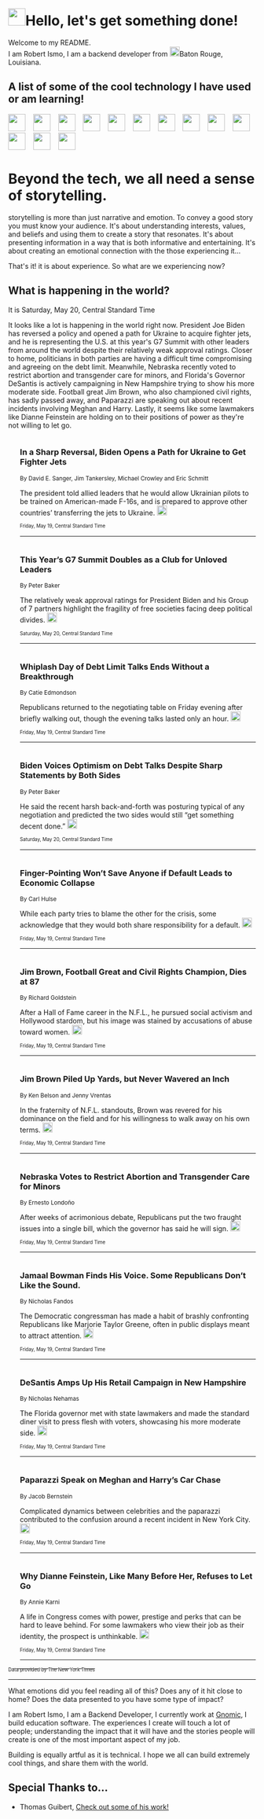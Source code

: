 <h1><img src="https://emojis.slackmojis.com/emojis/images/1643514375/3493/hot-coffee.gif?1643514375" width="35"/>Hello, let's get something done!</h1>

<p>Welcome to my README.<br/>
I am Robert Ismo, I am a backend developer from <img src="https://emojis.slackmojis.com/emojis/images/1638395689/50435/moulin_rouge.png?1638395689" width="20"/>Baton Rouge, Louisiana.</p>
<h2>A list of some of the cool technology I have used or am learning!</h2>
<p>
<img src="https://emojis.slackmojis.com/emojis/images/1643516091/21142/meow_bongotap.gif?1643516091" width="35" alt="">
<img src="https://img.shields.io/badge/Favorite%20Frontend%20Framework-SvelteKit-f83903" alt="">
<img src="https://img.shields.io/badge/Second%20Favorite-Vue-40b581" alt="">
<img src="https://img.shields.io/badge/Most%20Used%20Runtime-Nodejs-78b061" alt="">
<img src="https://emojis.slackmojis.com/emojis/images/1643517416/34482/fire.gif?1643517416" width="35" alt="">
<img src="https://img.shields.io/badge/Javascript%20But%20Better-Typescript-0078ca" alt="">
<img src="https://img.shields.io/badge/Favorite%20Language-Elixir-3e244d" alt="">
<img src="https://img.shields.io/badge/Containerize%20Everything-Docker-6ac9ef" alt="">
<img src="https://emojis.slackmojis.com/emojis/images/1643514596/5999/meow_party.gif?1643514596" width="35" alt="">
<img src="https://img.shields.io/badge/API%20Love%20Language-Graphql-de32a5" alt="">
<img src="https://img.shields.io/badge/Our%20Favorite%20Version%20Controller-Git-e94f33" alt="">
<img src="https://img.shields.io/badge/Favorite%20Database-Redis-d42d1d" alt="">
<img src="https://emojis.slackmojis.com/emojis/images/1643514559/5584/deployparrot.gif?1643514559" width="35" alt="">
<img src="https://img.shields.io/badge/Container%20Interstate-RabbitMQ-f66200" alt="">
<img src="https://img.shields.io/badge/Gotta%20Learn-Kubernetes-316adf" alt="">
<img src="https://img.shields.io/badge/Really%20Mature%20Now-WASM-654fef" alt="">
<img src="https://emojis.slackmojis.com/emojis/images/1666642497/61942/dance_vibe.gif?1666642497" width="35" alt="">
<img src="https://img.shields.io/badge/For%20My%20M1-ARM64-657d96" alt="">
<img src="https://img.shields.io/badge/Loving%20This%20So%20Much-TailwindCSS-17bcb5" alt="">
<img src="https://img.shields.io/badge/Cool%20Build%20Tool-Vite-f9cb24" alt="">
<img src="https://emojis.slackmojis.com/emojis/images/1669231376/62819/working-on-it.gif?1669231376" width="35" alt="">
<img src="https://img.shields.io/badge/Fun%20and%20Easy%20Database-MongoDB-5f8c49" alt="">
<img src="https://img.shields.io/badge/JS%20Life%20Support-NPM-c73737" alt="">
<img src="https://img.shields.io/badge/I%20Liked%20It-DynamoDB-0073b9" alt="">
<img src="https://emojis.slackmojis.com/emojis/images/1643514045/46/question.gif?1643514045" width="35" alt="">
<img src="https://img.shields.io/badge/cool-React-60d6f9" alt="">
<img src="https://img.shields.io/badge/Future%20Big%20Project-Lambda-f37e00" alt="">
<img src="https://img.shields.io/badge/NPM%20But%20Better-PNPM-f1aa07" alt="">
<img src="https://emojis.slackmojis.com/emojis/images/1643514943/9662/fbwow.gif?1643514943" width="35" alt="">
<img src="https://img.shields.io/badge/First%20Language-C-662079" alt="">
<img src="https://img.shields.io/badge/Where%20I%20Deploy%20Frontend-Vercel-000000" alt="">
<img src="https://img.shields.io/badge/Who%20Does%20not%20Want%20an%20App-Swift-f9492a" alt="">
<img src="https://emojis.slackmojis.com/emojis/images/1643514058/151/javascript.png?1643514058" width="35" alt="">
<img src="https://img.shields.io/badge/cool-Python-fbd542" alt="">
<img src="https://img.shields.io/badge/Favorite%20Something-Stripe-656cdc" alt="">
<img src="https://img.shields.io/badge/Of%20Course-HTML5-ed6327" alt="">
<img src="https://emojis.slackmojis.com/emojis/images/1660415405/60731/bomb.gif?1660415405" width="35" alt="">
<img src="https://img.shields.io/badge/hate-CSS-2964ec" alt="">
<img src="https://img.shields.io/badge/Learning-CircleCI-141215" alt="">
<img src="https://img.shields.io/badge/Learning-Rust-fbbb3b" alt="">
<img src="https://emojis.slackmojis.com/emojis/images/1660415397/60712/writing-hand.gif?1660415397" width="35" alt="">
<img src="https://img.shields.io/badge/Dev%20Browser%20of%20Choice-Firefox-cc4e26" alt="">
<img src="https://img.shields.io/badge/Recoverying%20From%20Windows-UNIX-1781e3" alt="">
<img src="https://img.shields.io/badge/LOVE-LogSeq-90c1c2" alt="">
<img src="https://emojis.slackmojis.com/emojis/images/1643514066/223/kirby.gif?1643514066" width="35" alt="">
<img src="https://img.shields.io/badge/Daily%20Driver-MacOS-e6e6e8" alt="">
<img src="https://img.shields.io/badge/Git%20Server-Github-000000" alt="">
<img src="https://img.shields.io/badge/enjoyable-EC2-f17428" alt="">
<img src="https://emojis.slackmojis.com/emojis/images/1643514239/2069/excited.gif?1643514239" width="35" alt="">
</p>
<h1>Beyond the tech, we all need a sense of storytelling.</h1>
<p>storytelling is more than just narrative and emotion. To convey a good story you must know your audience. It's about understanding interests, values, and beliefs and using them to create a story that resonates. It's about presenting information in a way that is both informative and entertaining. It's about creating an emotional connection with the those experiencing it...</p>
<p>That's it! it is about experience. So what are we experiencing now?</p>
<h2>What is happening in the world?</h2>
<p>It is Saturday, May 20, Central Standard Time</p>
<p>
It looks like a lot is happening in the world right now. President Joe Biden has reversed a policy and opened a path for Ukraine to acquire fighter jets, and he is representing the U.S. at this year&#39;s G7 Summit with other leaders from around the world despite their relatively weak approval ratings. Closer to home, politicians in both parties are having a difficult time compromising and agreeing on the debt limit. Meanwhile, Nebraska recently voted to restrict abortion and transgender care for minors, and Florida&#39;s Governor DeSantis is actively campaigning in New Hampshire trying to show his more moderate side. Football great Jim Brown, who also championed civil rights, has sadly passed away, and Paparazzi are speaking out about recent incidents involving Meghan and Harry. Lastly, it seems like some lawmakers like Dianne Feinstein are holding on to their positions of power as they&#39;re not willing to let go.</p>
<ol>
<img src="https://img.shields.io/badge/-world-blue" alt="">
<h3>In a Sharp Reversal, Biden Opens a Path for Ukraine to Get Fighter Jets</h3>
<sub>By David E. Sanger, Jim Tankersley, Michael Crowley and Eric Schmitt</sub>
<p>The president told allied leaders that he would allow Ukrainian pilots to be trained on American-made F-16s, and is prepared to approve other countries’ transferring the jets to Ukraine.  <a href="https://nyti.ms/3WmkFjz"><img src="https://developer.nytimes.com/files/poweredby_nytimes_30b.png?v=1583354208352" height="20"></a></p>
<sub><sub>Friday, May 19, Central Standard Time</sub></sub>
<hr/>
<img src="https://img.shields.io/badge/-world-blue" alt="">
<h3>This Year’s G7 Summit Doubles as a Club for Unloved Leaders</h3>
<sub>By Peter Baker</sub>
<p>The relatively weak approval ratings for President Biden and his Group of 7 partners highlight the fragility of free societies facing deep political divides.  <a href="https://nyti.ms/3IslNMU"><img src="https://developer.nytimes.com/files/poweredby_nytimes_30b.png?v=1583354208352" height="20"></a></p>
<sub><sub>Saturday, May 20, Central Standard Time</sub></sub>
<hr/>
<img src="https://img.shields.io/badge/-us-blue" alt="">
<h3>Whiplash Day of Debt Limit Talks Ends Without a Breakthrough</h3>
<sub>By Catie Edmondson</sub>
<p>Republicans returned to the negotiating table on Friday evening after briefly walking out, though the evening talks lasted only an hour.  <a href="https://nyti.ms/436DUQi"><img src="https://developer.nytimes.com/files/poweredby_nytimes_30b.png?v=1583354208352" height="20"></a></p>
<sub><sub>Friday, May 19, Central Standard Time</sub></sub>
<hr/>
<img src="https://img.shields.io/badge/-us-blue" alt="">
<h3>Biden Voices Optimism on Debt Talks Despite Sharp Statements by Both Sides</h3>
<sub>By Peter Baker</sub>
<p>He said the recent harsh back-and-forth was posturing typical of any negotiation and predicted the two sides would still “get something decent done.”  <a href="https://nyti.ms/3MGKGa2"><img src="https://developer.nytimes.com/files/poweredby_nytimes_30b.png?v=1583354208352" height="20"></a></p>
<sub><sub>Saturday, May 20, Central Standard Time</sub></sub>
<hr/>
<img src="https://img.shields.io/badge/-us-blue" alt="">
<h3>Finger-Pointing Won’t Save Anyone if Default Leads to Economic Collapse</h3>
<sub>By Carl Hulse</sub>
<p>While each party tries to blame the other for the crisis, some acknowledge that they would both share responsibility for a default.  <a href="https://nyti.ms/3pTuFom"><img src="https://developer.nytimes.com/files/poweredby_nytimes_30b.png?v=1583354208352" height="20"></a></p>
<sub><sub>Friday, May 19, Central Standard Time</sub></sub>
<hr/>
<img src="https://img.shields.io/badge/-sports-blue" alt="">
<h3>Jim Brown, Football Great and Civil Rights Champion, Dies at 87</h3>
<sub>By Richard Goldstein</sub>
<p>After a Hall of Fame career in the N.F.L., he pursued social activism and Hollywood stardom, but his image was stained by accusations of abuse toward women.  <a href="https://nyti.ms/3pUIRxm"><img src="https://developer.nytimes.com/files/poweredby_nytimes_30b.png?v=1583354208352" height="20"></a></p>
<sub><sub>Friday, May 19, Central Standard Time</sub></sub>
<hr/>
<img src="https://img.shields.io/badge/-sports-blue" alt="">
<h3>Jim Brown Piled Up Yards, but Never Wavered an Inch</h3>
<sub>By Ken Belson and Jenny Vrentas</sub>
<p>In the fraternity of N.F.L. standouts, Brown was revered for his dominance on the field and for his willingness to walk away on his own terms.  <a href="https://nyti.ms/41VZ96t"><img src="https://developer.nytimes.com/files/poweredby_nytimes_30b.png?v=1583354208352" height="20"></a></p>
<sub><sub>Friday, May 19, Central Standard Time</sub></sub>
<hr/>
<img src="https://img.shields.io/badge/-us-blue" alt="">
<h3>Nebraska Votes to Restrict Abortion and Transgender Care for Minors</h3>
<sub>By Ernesto Londoño</sub>
<p>After weeks of acrimonious debate, Republicans put the two fraught issues into a single bill, which the governor has said he will sign.  <a href="https://nyti.ms/3MnF96O"><img src="https://developer.nytimes.com/files/poweredby_nytimes_30b.png?v=1583354208352" height="20"></a></p>
<sub><sub>Friday, May 19, Central Standard Time</sub></sub>
<hr/>
<img src="https://img.shields.io/badge/-nyregion-blue" alt="">
<h3>Jamaal Bowman Finds His Voice. Some Republicans Don’t Like the Sound.</h3>
<sub>By Nicholas Fandos</sub>
<p>The Democratic congressman has made a habit of brashly confronting Republicans like Marjorie Taylor Greene, often in public displays meant to attract attention.  <a href="https://nyti.ms/3pTYaX5"><img src="https://developer.nytimes.com/files/poweredby_nytimes_30b.png?v=1583354208352" height="20"></a></p>
<sub><sub>Friday, May 19, Central Standard Time</sub></sub>
<hr/>
<img src="https://img.shields.io/badge/-us-blue" alt="">
<h3>DeSantis Amps Up His Retail Campaign in New Hampshire</h3>
<sub>By Nicholas Nehamas</sub>
<p>The Florida governor met with state lawmakers and made the standard diner visit to press flesh with voters, showcasing his more moderate side.  <a href="https://nyti.ms/3OkHpyy"><img src="https://developer.nytimes.com/files/poweredby_nytimes_30b.png?v=1583354208352" height="20"></a></p>
<sub><sub>Friday, May 19, Central Standard Time</sub></sub>
<hr/>
<img src="https://img.shields.io/badge/-style-blue" alt="">
<h3>Paparazzi Speak on Meghan and Harry’s Car Chase</h3>
<sub>By Jacob Bernstein</sub>
<p>Complicated dynamics between celebrities and the paparazzi contributed to the confusion around a recent incident in New York City.  <a href="https://nyti.ms/3Itxm6y"><img src="https://developer.nytimes.com/files/poweredby_nytimes_30b.png?v=1583354208352" height="20"></a></p>
<sub><sub>Friday, May 19, Central Standard Time</sub></sub>
<hr/>
<img src="https://img.shields.io/badge/-us-blue" alt="">
<h3>Why Dianne Feinstein, Like Many Before Her, Refuses to Let Go</h3>
<sub>By Annie Karni</sub>
<p>A life in Congress comes with power, prestige and perks that can be hard to leave behind. For some lawmakers who view their job as their identity, the prospect is unthinkable.  <a href="https://nyti.ms/439cZn0"><img src="https://developer.nytimes.com/files/poweredby_nytimes_30b.png?v=1583354208352" height="20"></a></p>
<sub><sub>Friday, May 19, Central Standard Time</sub></sub>
<hr/>
</ol>
<a href="https://developer.nytimes.com"><sub><sub>Data provided by The New York Times</sub></sub></a>
<hr/>
<p>What emotions did you feel reading all of this? Does any of it hit close to home? Does the data presented to you have some type of impact?</p>
<p>I am Robert Ismo, I am a Backend Developer, I currently work at <a href="https://gnomic.education/">Gnomic</a>, I build education software. The experiences I create will touch a lot of people; understanding the impact that it will have and the stories people will create is one of the most important aspect of my job.</p>
<p>Building is equally artful as it is technical. I hope we all can build extremely cool things, and share them with the world.</p>
<h2>Special Thanks to...</h2>
<ul>
<li>Thomas Guibert, <a href="https://github.com/thmsgbrt/thmsgbrt">Check out some of his work!</a></li>
</ul>